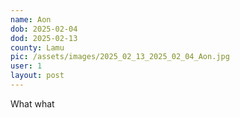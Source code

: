 ```yaml
---
name: Aon
dob: 2025-02-04
dod: 2025-02-13
county: Lamu
pic: /assets/images/2025_02_13_2025_02_04_Aon.jpg
user: 1
layout: post
---
```

<p class='py-2'></p><p class='py-2'></p><p class='py-2'>What what</p>
